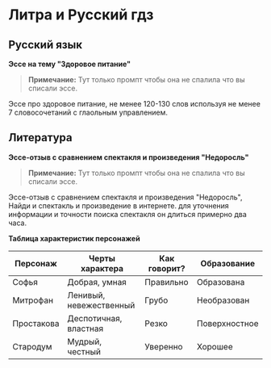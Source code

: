 # Литра и Русский гдз

## Русский язык

**Эссе на тему "Здоровое питание"**

> **Примечание:** Тут только промпт чтобы она не спалила что вы списали эссе.

Эссе про здоровое питание, не менее 120-130 слов используя не менее 7 словосочетаний с глаольным управлением.

## Литература

**Эссе-отзыв с сравнением спектакля и произведения "Недоросль"**

> **Примечание:** Тут только промпт чтобы она не спалила что вы списали эссе.

Эссе-отзыв с сравнением спектакля и произведения "Недоросль", Найди и спектакль и произведение в интернете. для уточнения информации и точности поиска спектакля он длиться примерно два часа.

**Таблица характеристик персонажей**

| Персонаж   | Черты характера         | Как говорит? | Образование |
|------------|-------------------------|--------------|-------------|
| Софья      | Добрая, умная           | Правильно    | Образована  |
| Митрофан   | Ленивый, невежественный | Грубо        | Необразован |
| Простакова | Деспотичная, властная   | Резко        | Поверхностное |
| Стародум   | Мудрый, честный         | Уверенно     | Хорошее     |
